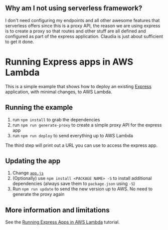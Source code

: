 ## Why am I not using serverless framework?

I don't need configuring my endpoints and all other awesome features that serverless offers since this is a proxy API, the reason we are using express is to create a proxy so that routes and other stuff are all defined and configured as part of the express application. Claudia is just about sufficient to get it done.

# Running Express apps in AWS Lambda

This is a simple example that shows how to deploy an existing [Express](http://expressjs.com/) application, with minimal changes, to AWS Lambda.

## Running the example

1. run `npm install` to grab the dependencies
2. run `npm run generate-proxy` to create a simple proxy API for the express app
3. run `npm run deploy` to send everything up to AWS Lambda

The third step will print out a URL you can use to access the express app.

## Updating the app

1. Change [`app.js`](app.js)
2. (Optionally) use `npm install <PACKAGE NAME> -S` to install additional dependencies (always save them to `package.json` using `-S`)
3. Run `npm run update` to send the new version up to AWS. No need to generate the proxy again

## More information and limitations

See the [Running Express Apps in AWS Lambda](https://claudiajs.com/tutorials/serverless-express.html) tutorial.
